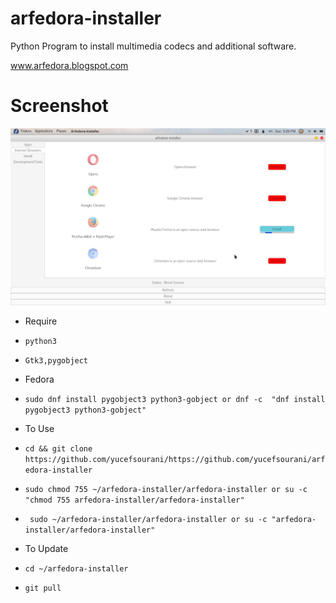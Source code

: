 # arfedora-installer
Python Program to  install multimedia codecs and additional software.

www.arfedora.blogspot.com



# Screenshot

![Alt text](https://raw.githubusercontent.com/yucefsourani/arfedora-installer/master/Screenshot%20from%202017-05-14%2017-29-53.jpg "Screenshot")




* Require
 
 * ``` python3 ```

 * ``` Gtk3,pygobject ```


* Fedora
 
 * ``` sudo dnf install pygobject3 python3-gobject or dnf -c  "dnf install pygobject3 python3-gobject" ```

 
 

* To Use
 
 * ``` cd && git clone https://github.com/yucefsourani/https://github.com/yucefsourani/arfedora-installer ```

 * ``` sudo chmod 755 ~/arfedora-installer/arfedora-installer or su -c "chmod 755 arfedora-installer/arfedora-installer" ```

 * ``` sudo ~/arfedora-installer/arfedora-installer or su -c "arfedora-installer/arfedora-installer"```
 
 
 
 * To Update
 
  * ``` cd ~/arfedora-installer ```

  * ``` git pull ```


